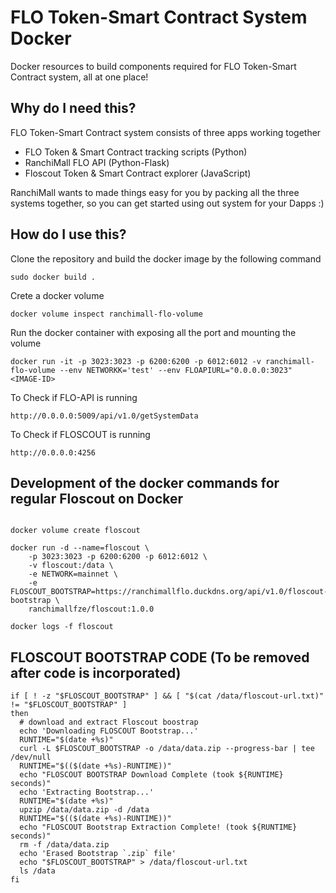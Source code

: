 # FLO Token-Smart Contract System Docker 

Docker resources to build components required for FLO Token-Smart Contract system, all at one place! 

## Why do I need this?

FLO Token-Smart Contract system consists of three apps working together 
* FLO Token & Smart Contract tracking scripts (Python)
* RanchiMall FLO API (Python-Flask)
* Floscout Token & Smart Contract explorer (JavaScript)

RanchiMall wants to made things easy for you by packing all the three systems together, so you can get started using out system for your Dapps :) 

## How do I use this?

Clone the repository and build the docker image by the following command

```
sudo docker build .
```

Crete a docker volume

```
docker volume inspect ranchimall-flo-volume
```

Run the docker container with exposing all the port and mounting the volume

```
docker run -it -p 3023:3023 -p 6200:6200 -p 6012:6012 -v ranchimall-flo-volume --env NETWORKK='test' --env FLOAPIURL="0.0.0.0:3023" <IMAGE-ID>
```

To Check if FLO-API is running

```
http://0.0.0.0:5009/api/v1.0/getSystemData
```

To Check if FLOSCOUT is running

```
http://0.0.0.0:4256
```

## Development of the docker commands for regular Floscout on Docker

```

docker volume create floscout

docker run -d --name=floscout \
    -p 3023:3023 -p 6200:6200 -p 6012:6012 \
    -v floscout:/data \
    -e NETWORK=mainnet \
    -e FLOSCOUT_BOOTSTRAP=https://ranchimallflo.duckdns.org/api/v1.0/floscout-bootstrap \
    ranchimallfze/floscout:1.0.0

docker logs -f floscout

```

## FLOSCOUT BOOTSTRAP CODE (To be removed after code is incorporated)

```
if [ ! -z "$FLOSCOUT_BOOTSTRAP" ] && [ "$(cat /data/floscout-url.txt)" != "$FLOSCOUT_BOOTSTRAP" ]
then
  # download and extract Floscout boostrap
  echo 'Downloading FLOSCOUT Bootstrap...'
  RUNTIME="$(date +%s)"
  curl -L $FLOSCOUT_BOOTSTRAP -o /data/data.zip --progress-bar | tee /dev/null
  RUNTIME="$(($(date +%s)-RUNTIME))"
  echo "FLOSCOUT BOOTSTRAP Download Complete (took ${RUNTIME} seconds)"
  echo 'Extracting Bootstrap...'
  RUNTIME="$(date +%s)"
  upzip /data/data.zip -d /data
  RUNTIME="$(($(date +%s)-RUNTIME))"
  echo "FLOSCOUT Bootstrap Extraction Complete! (took ${RUNTIME} seconds)"
  rm -f /data/data.zip
  echo 'Erased Bootstrap `.zip` file'
  echo "$FLOSCOUT_BOOTSTRAP" > /data/floscout-url.txt
  ls /data
fi
```


